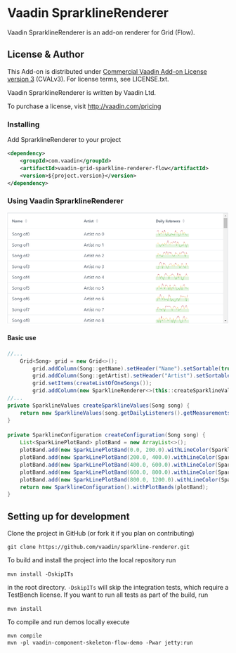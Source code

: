 # Vaadin SprarklineRenderer

Vaadin SprarklineRenderer is an add-on renderer for Grid (Flow).

## License & Author

This Add-on is distributed under [Commercial Vaadin Add-on License version 3](http://vaadin.com/license/cval-3) (CVALv3). For license terms, see LICENSE.txt.

Vaadin SprarklineRenderer is written by Vaadin Ltd.

To purchase a license, visit http://vaadin.com/pricing

### Installing
Add SprarklineRenderer to your project
```xml
<dependency>
    <groupId>com.vaadin</groupId>
    <artifactId>vaadin-grid-sparkline-renderer-flow</artifactId>
    <version>${project.version}</version>
</dependency>
```

### Using Vaadin SprarklineRenderer

[<img src="vaadin-grid-sparkline-renderer-demo/src/main/resources/screenshot.png" width="700" alt="Screenshot of SparklineRenderer with Grid">]()

#### Basic use
```java
//...
    Grid<Song> grid = new Grid<>();
        grid.addColumn(Song::getName).setHeader("Name").setSortable(true);
        grid.addColumn(Song::getArtist).setHeader("Artist").setSortable(true);
        grid.setItems(createListOfOneSongs());
        grid.addColumn(new SparklineRenderer<>(this::createSparklineValues, this::createConfiguration)).setHeader("Daily listeners");
//...
private SparklineValues createSparklineValues(Song song) {
    return new SparklineValues(song.getDailyListeners().getMeasurements().stream().map(measurement -> new SparklineValues.SparklineValue(measurement.getInstant(), measurement.getValue())).collect(Collectors.toList()));
}

private SparklineConfiguration createConfiguration(Song song) {
    List<SparkLinePlotBand> plotBand = new ArrayList<>();
    plotBand.add(new SparkLinePlotBand(0.0, 200.0).withLineColor(SparklineConfiguration.RED));
    plotBand.add(new SparkLinePlotBand(200.0, 400.0).withLineColor(SparklineConfiguration.YELLOW));
    plotBand.add(new SparkLinePlotBand(400.0, 600.0).withLineColor(SparklineConfiguration.GREEN).withBackgroundColor(SparklineConfiguration.LIGHT_GREEN));
    plotBand.add(new SparkLinePlotBand(600.0, 800.0).withLineColor(SparklineConfiguration.YELLOW));
    plotBand.add(new SparkLinePlotBand(800.0, 1200.0).withLineColor(SparklineConfiguration.RED));
    return new SparklineConfiguration().withPlotBands(plotBand);
}
```

## Setting up for development

Clone the project in GitHub (or fork it if you plan on contributing)

```
git clone https://github.com/vaadin/sparkline-renderer.git
```

To build and install the project into the local repository run

```mvn install -DskipITs```

in the root directory. `-DskipITs` will skip the integration tests, which require a TestBench license. If you want to run all tests as part of the build, run

```mvn install```

To compile and run demos locally execute

```
mvn compile
mvn -pl vaadin-component-skeleton-flow-demo -Pwar jetty:run
```
